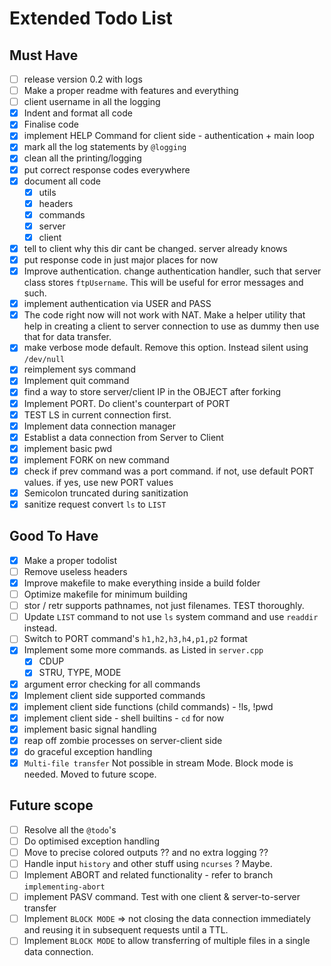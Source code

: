# Extended Todo List

## Must Have

- [ ] release version 0.2 with logs
- [ ] Make a proper readme with features and everything
- [ ] client username in all the logging
- [x] Indent and format all code
- [x] Finalise code
- [x] implement HELP Command for client side - authentication + main loop
- [x] mark all the log statements by `@logging`
- [x] clean all the printing/logging
- [x] put correct response codes everywhere
- [x] document all code
  - [x] utils
  - [x] headers
  - [x] commands
  - [x] server
  - [x] client
- [x] tell to client why this dir cant be changed. server already knows
- [x] put response code in just major places for now
- [x] Improve authentication. change authentication handler, such that server class stores `ftpUsername`. This will be useful for error messages and such.
- [x] implement authentication via USER and PASS
- [x] The code right now will not work with NAT. Make a helper utility that help in creating a client to server connection to use as dummy then use that for data transfer.
- [x] make verbose mode default. Remove this option. Instead silent using `/dev/null`
- [x] reimplement sys command
- [x] Implement quit command
- [x] find a way to store server/client IP in the OBJECT after forking
- [x] Implement PORT. Do client's counterpart of PORT
- [x] TEST LS in current connection first.
- [x] Implement data connection manager
- [x] Establist a data connection from Server to Client
- [x] implement basic pwd
- [x] implement FORK on new command
- [x] check if prev command was a port command. if not, use default PORT values. if yes, use new PORT values
- [x] Semicolon truncated during sanitization
- [x] sanitize request convert `ls` to `LIST`

## Good To Have

- [x] Make a proper todolist
- [ ] Remove useless headers
- [x] Improve makefile to make everything inside a build folder
- [ ] Optimize makefile for minimum building
- [ ] stor / retr supports pathnames, not just filenames. TEST thoroughly.
- [ ] Update `LIST` command to not use `ls` system command and use `readdir` instead.
- [ ] Switch to PORT command's `h1,h2,h3,h4,p1,p2` format
- [x] Implement some more commands. as Listed in `server.cpp`
  - [x] CDUP
  - [x] STRU, TYPE, MODE
- [x] argument error checking for all commands
- [x] Implement client side supported commands
- [x] implement client side functions (child commands) - !ls, !pwd
- [x] implement client side - shell builtins - `cd` for now
- [X] implement basic signal handling
- [X] reap off zombie processes on server-client side
- [X] do graceful exception handling
- [X] `Multi-file transfer` Not possible in stream Mode. Block mode is needed. Moved to future scope.

## Future scope

- [ ] Resolve all the `@todo`'s
- [ ] Do optimised exception handling
- [ ] Move to precise colored outputs ?? and no extra logging ??
- [ ] Handle input `history` and other stuff using `ncurses` ? Maybe.
- [ ] Implement ABORT and related functionality - refer to branch `implementing-abort`
- [ ] implement PASV command. Test with one client & server-to-server transfer
- [ ] Implement `BLOCK MODE` => not closing the data connection immediately and reusing it in subsequent requests until a TTL.
- [ ] Implement `BLOCK MODE` to allow transferring of multiple files in a single data connection. 
